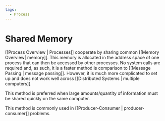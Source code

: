 ```yaml
---
tags:
  - Process
---
```

# Shared Memory
[[Process Overview | Processes]] cooperate by sharing common [[Memory Overview| memory]]. This memory is allocated in the address space of one process that can then be accessed by other processes. No system calls are required and, as such, it is a faster method is comparison to [[Message Passing | message passing]]. However, it is much more complicated to set up and does not work well across [[Distributed Systems | multiple computers]]. 

This method is preferred when large amounts/quantity of information must be shared quickly on the same computer. 

This method is commonly used in [[Producer-Consumer | producer-consumer]] problems.